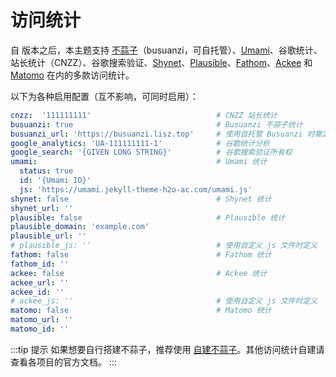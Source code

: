 # 访问统计

自 <Badge type="tip" text="v1.5.0" /> 版本之后，本主题支持 [不蒜子](https://busuanzi.ibruce.info/)（busuanzi，可自托管）、[Umami](https://umami.is/)、谷歌统计、站长统计（CNZZ）、谷歌搜索验证、[Shynet](https://github.com/milesmcc/shynet)、[Plausible](https://plausible.io/)、[Fathom](https://usefathom.com/)、[Ackee](https://ackee.electerious.com/) 和 [Matomo](https://matomo.org/) 在内的多款访问统计。

以下为各种启用配置（互不影响，可同时启用）：

```yaml
cnzz:  '111111111'                            # CNZZ 站长统计
busuanzi: true                                # Busuanzi 不蒜子统计
busuanzi_url: 'https://busuanzi.lisz.top'     # 使用自托管 Busuanzi 时需定义
google_analytics: 'UA-111111111-1'            # 谷歌统计分析
google_search: '{GIVEN LONG STRING}'          # 谷歌搜索验证所有权
umami:                                        # Umami 统计
  status: true
  id: '{Umami ID}'
  js: 'https://umami.jekyll-theme-h2o-ac.com/umami.js'
shynet: false                                 # Shynet 统计
shynet_url: ''
plausible: false                              # Plausible 统计
plausible_domain: 'example.com'
plausible_url: ''
# plausible_js: ''                            # 使用自定义 js 文件时定义
fathom: false                                 # Fathom 统计
fathom_id: ''
ackee: false                                  # Ackee 统计
ackee_url: ''
ackee_id: ''
# ackee_js: ''                                # 使用自定义 js 文件时定义
matomo: false                                 # Matomo 统计
matomo_url: ''
matomo_id: ''
```

:::tip 提示
如果想要自行搭建不蒜子，推荐使用 [自建不蒜子](https://busuanzi.apifox.cn/)。其他访问统计自建请查看各项目的官方文档。
:::
